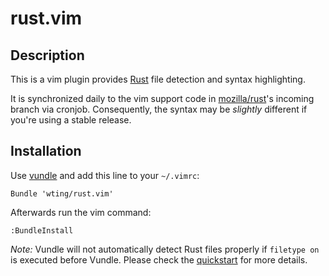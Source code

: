# rust.vim

## Description

This is a vim plugin provides [Rust][r] file detection and syntax highlighting.

It is synchronized daily to the vim support code in [mozilla/rust][mr]'s
incoming branch via cronjob. Consequently, the syntax may be *slightly*
different if you're using a stable release.

## Installation

Use [vundle][v] and add this line to your `~/.vimrc`:

    Bundle 'wting/rust.vim'

Afterwards run the vim command:

    :BundleInstall

*Note:* Vundle will not automatically detect Rust files properly if `filetype
on` is executed before Vundle. Please check the [quickstart][vqs] for more
details.

[mr]: https://github.com/mozilla/rust
[r]: https://en.wikipedia.org/wiki/Rust_language
[v]: https://github.com/gmarik/vundle
[vqs]: https://github.com/gmarik/vundle#quick-start

